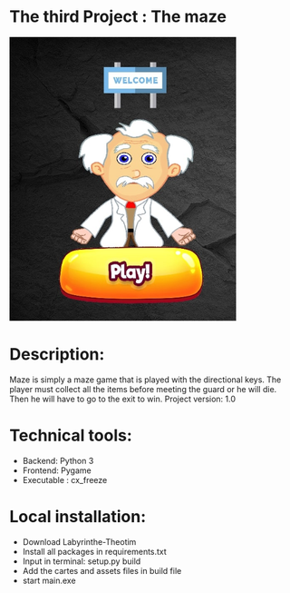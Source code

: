 # The third Project : The maze

<img src="assets\theotimp3.jpg" alt="Home page" width="400" height="500" margin-left="500"/>

# Description:

Maze is simply a maze game that is played with the directional keys.
The player must collect all the items before meeting the guard or he will die.
Then he will have to go to the exit to win.
Project version: 1.0

# Technical tools:

* Backend: Python 3
* Frontend: Pygame
* Executable : cx_freeze

# Local installation:
- Download Labyrinthe-Theotim <br>
- Install all packages in requirements.txt <br>
- Input in terminal: setup.py build <br>
- Add the cartes and assets files in build file <br>
- start main.exe





